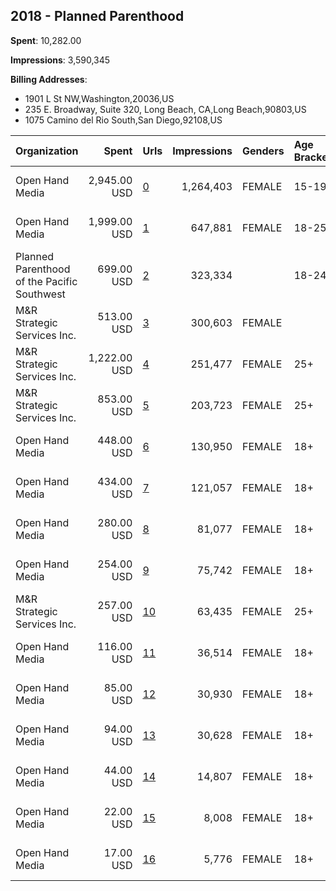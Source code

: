 ## 2018 - Planned Parenthood 
**Spent**: 10,282.00

**Impressions**: 3,590,345

**Billing Addresses**: 
- 1901 L St NW,Washington,20036,US
- 235 E. Broadway, Suite 320, Long Beach, CA,Long Beach,90803,US
- 1075 Camino del Rio South,San Diego,92108,US

|Organization|Spent|Urls|Impressions|Genders|Age Brackets|Country Codes|Billing Addresses|
|:---|---:|:---|---:|:---|:---|:---|:---|
|Open Hand Media|2,945.00 USD|[0](https://www.snap.com/political-ads/asset/939eb4bd2d2ce5f1e9a64c9ff5165c6c2732e02e7726d402d149fb900175ea95?mediaType=mov)|1,264,403|FEMALE|15-19|united states|"235 E. Broadway, Suite 320, Long Beach, CA,Long Beach,90803,US"|
|Open Hand Media|1,999.00 USD|[1](https://www.snap.com/political-ads/asset/81e90d84744453df00930b22397f69c9c7ca8d6895cc82b160c2972727abf98c?mediaType=mov)|647,881|FEMALE|18-25|united states|"235 E. Broadway, Suite 320, Long Beach, CA,Long Beach,90803,US"|
|Planned Parenthood of the Pacific Southwest|699.00 USD|[2](https://www.snap.com/political-ads/asset/97c8c4f52ae0f80e5cb72a3b05f8740ed82beb8eb48927a172e7a42fb3b036ac?mediaType=mp4)|323,334||18-24|united states|"1075 Camino del Rio South,San Diego,92108,US"|
|M&R Strategic Services  Inc.|513.00 USD|[3](https://www.snap.com/political-ads/asset/eb61aaedbdad03167a3588067225b9cc9c140f3a8db64e3e3d7f148072ae333a?mediaType=mp4)|300,603|FEMALE||united states|"1901 L St NW,Washington,20036,US"|
|M&R Strategic Services  Inc.|1,222.00 USD|[4](https://www.snap.com/political-ads/asset/dcd53c049b8d0016180c3c04fd6dc575658b7dff3dfa761f4a178162ac503137?mediaType=mp4)|251,477|FEMALE|25+|united states|"1901 L St NW,Washington,20036,US"|
|M&R Strategic Services  Inc.|853.00 USD|[5](https://www.snap.com/political-ads/asset/eb61aaedbdad03167a3588067225b9cc9c140f3a8db64e3e3d7f148072ae333a?mediaType=mp4)|203,723|FEMALE|25+|united states|"1901 L St NW,Washington,20036,US"|
|Open Hand Media|448.00 USD|[6](https://www.snap.com/political-ads/asset/e04c3bc2392f788d5bf0c31ddf99854789bff13566747434f25ec9fc7ad72b2f?mediaType=mov)|130,950|FEMALE|18+|united states|"235 E. Broadway, Suite 320, Long Beach, CA,Long Beach,90803,US"|
|Open Hand Media|434.00 USD|[7](https://www.snap.com/political-ads/asset/de2e18b2cd270586ab9cce2aed310e60aba61165dc2da27e90acbabf1b779a53?mediaType=mov)|121,057|FEMALE|18+|united states|"235 E. Broadway, Suite 320, Long Beach, CA,Long Beach,90803,US"|
|Open Hand Media|280.00 USD|[8](https://www.snap.com/political-ads/asset/03c27bb3bc3496b9d9a83078793aef79f16ad636bf794a87499f381797e3815e?mediaType=mov)|81,077|FEMALE|18+|united states|"235 E. Broadway, Suite 320, Long Beach, CA,Long Beach,90803,US"|
|Open Hand Media|254.00 USD|[9](https://www.snap.com/political-ads/asset/132ec5f4983bf08ff03b3ccb4aa4c6f0a80ad4df80a3af61e69177aaf8ac5a90?mediaType=mov)|75,742|FEMALE|18+|united states|"235 E. Broadway, Suite 320, Long Beach, CA,Long Beach,90803,US"|
|M&R Strategic Services  Inc.|257.00 USD|[10](https://www.snap.com/political-ads/asset/ed57158e77b7e68fc6ebf4ede557ad888bf83d1884bbb1ab34d3811ed0b95352?mediaType=mp4)|63,435|FEMALE|25+|united states|"1901 L St NW,Washington,20036,US"|
|Open Hand Media|116.00 USD|[11](https://www.snap.com/political-ads/asset/560a9df833e94ae49a376774d3a82c050e338756b6a05741322b73428075057f?mediaType=mov)|36,514|FEMALE|18+|united states|"235 E. Broadway, Suite 320, Long Beach, CA,Long Beach,90803,US"|
|Open Hand Media|85.00 USD|[12](https://www.snap.com/political-ads/asset/cb98651dabba88964194ba531e559990b6bb1d7bfe4394f5f2cba4777637df3f?mediaType=mov)|30,930|FEMALE|18+|united states|"235 E. Broadway, Suite 320, Long Beach, CA,Long Beach,90803,US"|
|Open Hand Media|94.00 USD|[13](https://www.snap.com/political-ads/asset/f97f2a16beb41e9c72f0ce05bf3c8bcd6b27ddf9923e74f00391485b3bf49968?mediaType=mov)|30,628|FEMALE|18+|united states|"235 E. Broadway, Suite 320, Long Beach, CA,Long Beach,90803,US"|
|Open Hand Media|44.00 USD|[14](https://www.snap.com/political-ads/asset/0b52192b756572901e5ca20e7fffab05446def1829e333007b4f22a02a0e8848?mediaType=mov)|14,807|FEMALE|18+|united states|"235 E. Broadway, Suite 320, Long Beach, CA,Long Beach,90803,US"|
|Open Hand Media|22.00 USD|[15](https://www.snap.com/political-ads/asset/3ffb9d5e29657beb003db65d2d7caaadb18bdaf51c19bb1fb9083ce301cd4cc5?mediaType=mov)|8,008|FEMALE|18+|united states|"235 E. Broadway, Suite 320, Long Beach, CA,Long Beach,90803,US"|
|Open Hand Media|17.00 USD|[16](https://www.snap.com/political-ads/asset/4b9802c1444ad0e5e2c2ecaf7fd4cb31768d5ffa8a0549ea453d6668ffe6cf34?mediaType=mov)|5,776|FEMALE|18+|united states|"235 E. Broadway, Suite 320, Long Beach, CA,Long Beach,90803,US"|

